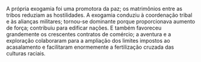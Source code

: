 ﻿A própria exogamia foi uma promotora da paz; os matrimônios entre as tribos reduziam as hostilidades. A exogamia conduziu à coordenação tribal e às alianças militares; tornou-se dominante porque proporcionava aumento de força; contribuiu para edificar nações. E também favoreceu grandemente os crescentes contratos de comércio; a aventura e a exploração colaboraram para a ampliação dos limites impostos ao acasalamento e facilitaram enormemente a fertilização cruzada das culturas raciais.